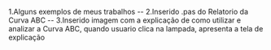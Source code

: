 1.Alguns exemplos de meus trabalhos --
2.Inserido .pas do Relatorio da Curva ABC --
3.Inserido imagem com a explicação de como utilizar e analizar a Curva ABC, quando  usuario clica na lampada, apresenta a tela de explicação
